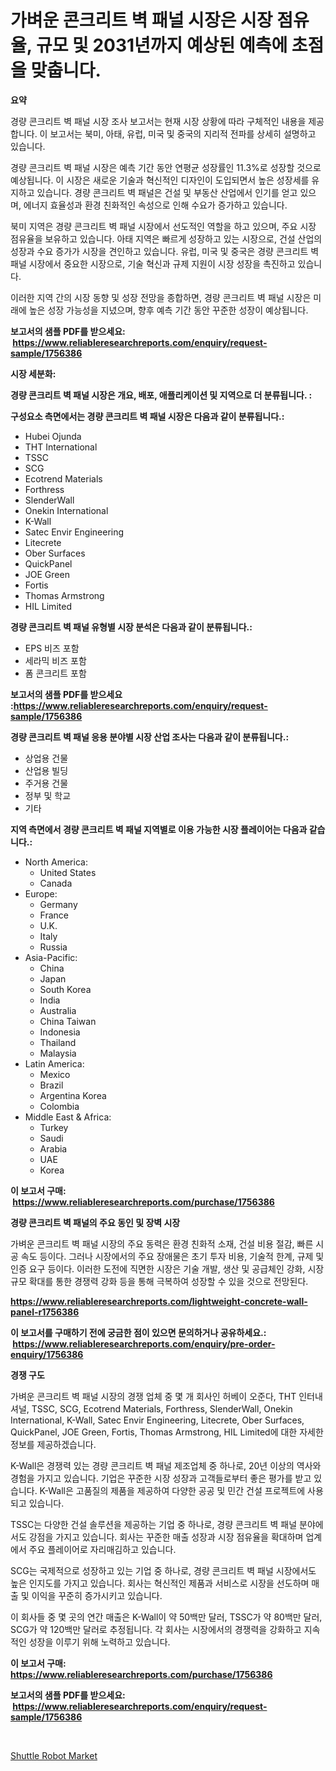 <p><h1>가벼운 콘크리트 벽 패널 시장은 시장 점유율, 규모 및 2031년까지 예상된 예측에 초점을 맞춥니다.</h1></p><p><strong>요약</strong></p>
<p><p>경량 콘크리트 벽 패널 시장 조사 보고서는 현재 시장 상황에 따라 구체적인 내용을 제공합니다. 이 보고서는 북미, 아태, 유럽, 미국 및 중국의 지리적 전파를 상세히 설명하고 있습니다. </p><p>경량 콘크리트 벽 패널 시장은 예측 기간 동안 연평균 성장률인 11.3%로 성장할 것으로 예상됩니다. 이 시장은 새로운 기술과 혁신적인 디자인이 도입되면서 높은 성장세를 유지하고 있습니다. 경량 콘크리트 벽 패널은 건설 및 부동산 산업에서 인기를 얻고 있으며, 에너지 효율성과 환경 친화적인 속성으로 인해 수요가 증가하고 있습니다.</p><p>북미 지역은 경량 콘크리트 벽 패널 시장에서 선도적인 역할을 하고 있으며, 주요 시장 점유율을 보유하고 있습니다. 아태 지역은 빠르게 성장하고 있는 시장으로, 건설 산업의 성장과 수요 증가가 시장을 견인하고 있습니다. 유럽, 미국 및 중국은 경량 콘크리트 벽 패널 시장에서 중요한 시장으로, 기술 혁신과 규제 지원이 시장 성장을 촉진하고 있습니다.</p><p>이러한 지역 간의 시장 동향 및 성장 전망을 종합하면, 경량 콘크리트 벽 패널 시장은 미래에 높은 성장 가능성을 지녔으며, 향후 예측 기간 동안 꾸준한 성장이 예상됩니다.</p></p>
<p><strong>보고서의 샘플 PDF를 받으세요: &nbsp;<a href="https://www.reliableresearchreports.com/enquiry/request-sample/1756386">https://www.reliableresearchreports.com/enquiry/request-sample/1756386</a></strong></p>
<p><strong>시장 세분화:</strong></p>
<p><strong> 경량 콘크리트 벽 패널 시장은 개요, 배포, 애플리케이션 및 지역으로 더 분류됩니다. :</strong></p>
<p><strong>구성요소 측면에서는 경량 콘크리트 벽 패널 시장은 다음과 같이 분류됩니다.:</strong></p>
<p><ul><li>Hubei Ojunda</li><li>THT International</li><li>TSSC</li><li>SCG</li><li>Ecotrend Materials</li><li>Forthress</li><li>SlenderWall</li><li>Onekin International</li><li>K-Wall</li><li>Satec Envir Engineering</li><li>Litecrete</li><li>Ober Surfaces</li><li>QuickPanel</li><li>JOE Green</li><li>Fortis</li><li>Thomas Armstrong</li><li>HIL Limited</li></ul></p>
<p><strong> 경량 콘크리트 벽 패널 유형별 시장 분석은 다음과 같이 분류됩니다.:</strong></p>
<p><ul><li>EPS 비즈 포함</li><li>세라믹 비즈 포함</li><li>폼 콘크리트 포함</li></ul></p>
<p><strong>보고서의 샘플 PDF를 받으세요 :<a href="https://www.reliableresearchreports.com/enquiry/request-sample/1756386">https://www.reliableresearchreports.com/enquiry/request-sample/1756386</a></strong></p>
<p><strong> 경량 콘크리트 벽 패널 응용 분야별 시장 산업 조사는 다음과 같이 분류됩니다.:</strong></p>
<p><ul><li>상업용 건물</li><li>산업용 빌딩</li><li>주거용 건물</li><li>정부 및 학교</li><li>기타</li></ul></p>
<p><strong>지역 측면에서 경량 콘크리트 벽 패널 지역별로 이용 가능한 시장 플레이어는 다음과 같습니다.:</strong></p>
<p><ul>
    <li>
        North America:
        <ul>
            <li>United States</li>
            <li>Canada</li>
        </ul>
    </li>
    <li>
        Europe:
        <ul>
            <li>Germany</li>
            <li>France</li>
            <li>U.K.</li>
            <li>Italy</li>
            <li>Russia</li>
        </ul>
    </li>
    <li>
        Asia-Pacific:
        <ul>
            <li>China</li>
            <li>Japan</li>
            <li>South Korea</li>
            <li>India</li>
            <li>Australia</li>
            <li>China Taiwan</li>
            <li>Indonesia</li>
            <li>Thailand</li>
            <li>Malaysia</li>
        </ul>
    </li>
    <li>
        Latin America:
        <ul>
            <li>Mexico</li>
            <li>Brazil</li>
            <li>Argentina Korea</li>
            <li>Colombia</li>
        </ul>
    </li>
    <li>
        Middle East & Africa:
        <ul>
            <li>Turkey</li>
            <li>Saudi</li>
            <li>Arabia</li>
            <li>UAE</li>
            <li>Korea</li>
        </ul>
    </li>
    </ul></p>
<p><strong>이 보고서 구매: &nbsp;<a href="https://www.reliableresearchreports.com/purchase/1756386">https://www.reliableresearchreports.com/purchase/1756386</a></strong></p>
<p><strong>경량 콘크리트 벽 패널의 주요 동인 및 장벽 시장</strong></p>
<p><p>가벼운 콘크리트 벽 패널 시장의 주요 동력은 환경 친화적 소재, 건설 비용 절감, 빠른 시공 속도 등이다. 그러나 시장에서의 주요 장애물은 초기 투자 비용, 기술적 한계, 규제 및 인증 요구 등이다. 이러한 도전에 직면한 시장은 기술 개발, 생산 및 공급체인 강화, 시장 규모 확대를 통한 경쟁력 강화 등을 통해 극복하여 성장할 수 있을 것으로 전망된다.</p></p>
<p><strong><a href="https://www.reliableresearchreports.com/lightweight-concrete-wall-panel-r1756386">https://www.reliableresearchreports.com/lightweight-concrete-wall-panel-r1756386</a></strong></p>
<p><strong>이 보고서를 구매하기 전에 궁금한 점이 있으면 문의하거나 공유하세요.: &nbsp;<a href="https://www.reliableresearchreports.com/enquiry/pre-order-enquiry/1756386">https://www.reliableresearchreports.com/enquiry/pre-order-enquiry/1756386</a></strong></p>
<p><strong>경쟁 구도</strong></p>
<p><p>가벼운 콘크리트 벽 패널 시장의 경쟁 업체 중 몇 개 회사인 허베이 오준다, THT 인터내셔널, TSSC, SCG, Ecotrend Materials, Forthress, SlenderWall, Onekin International, K-Wall, Satec Envir Engineering, Litecrete, Ober Surfaces, QuickPanel, JOE Green, Fortis, Thomas Armstrong, HIL Limited에 대한 자세한 정보를 제공하겠습니다.</p><p>K-Wall은 경쟁력 있는 경량 콘크리트 벽 패널 제조업체 중 하나로, 20년 이상의 역사와 경험을 가지고 있습니다. 기업은 꾸준한 시장 성장과 고객들로부터 좋은 평가를 받고 있습니다. K-Wall은 고품질의 제품을 제공하여 다양한 공공 및 민간 건설 프로젝트에 사용되고 있습니다.</p><p>TSSC는 다양한 건설 솔루션을 제공하는 기업 중 하나로, 경량 콘크리트 벽 패널 분야에서도 강점을 가지고 있습니다. 회사는 꾸준한 매출 성장과 시장 점유율을 확대하며 업계에서 주요 플레이어로 자리매김하고 있습니다.</p><p>SCG는 국제적으로 성장하고 있는 기업 중 하나로, 경량 콘크리트 벽 패널 시장에서도 높은 인지도를 가지고 있습니다. 회사는 혁신적인 제품과 서비스로 시장을 선도하며 매출 및 이익을 꾸준히 증가시키고 있습니다.</p><p>이 회사들 중 몇 곳의 연간 매출은 K-Wall이 약 50백만 달러, TSSC가 약 80백만 달러, SCG가 약 120백만 달러로 추정됩니다. 각 회사는 시장에서의 경쟁력을 강화하고 지속적인 성장을 이루기 위해 노력하고 있습니다.</p></p>
<p><strong>이 보고서 구매: &nbsp; <a href="https://www.reliableresearchreports.com/purchase/1756386">https://www.reliableresearchreports.com/purchase/1756386</a></strong></p>
<p><strong>보고서의 샘플 PDF를 받으세요: &nbsp;<a href="https://www.reliableresearchreports.com/enquiry/request-sample/1756386">https://www.reliableresearchreports.com/enquiry/request-sample/1756386</a></strong><strong></strong></p>
<p>&nbsp;</p>
<p><p><a href="https://github.com/dimitrishawkinswaynenp91rgz/Market-Research-Report-List-2/blob/main/shuttle-robot-market.md">Shuttle Robot Market</a></p></p>